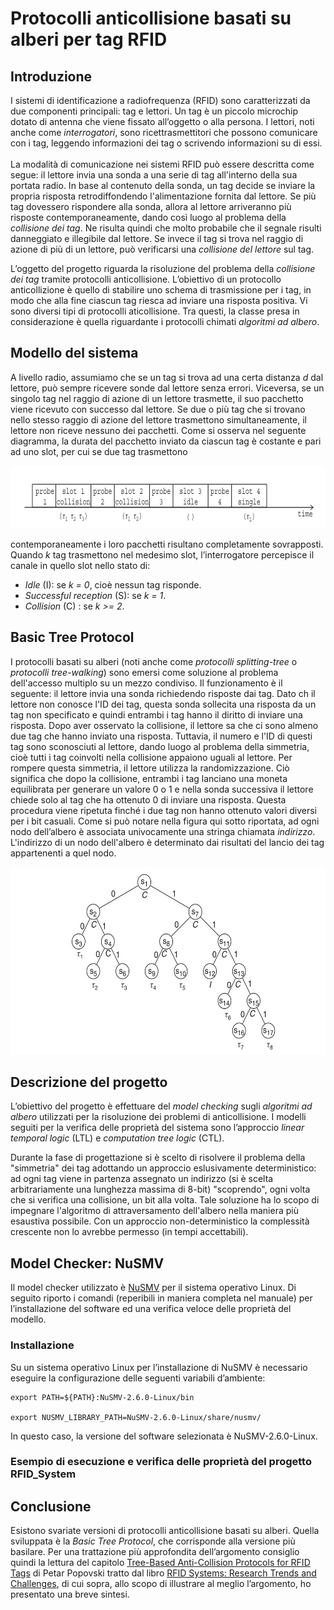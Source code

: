 # Protocolli anticollisione basati su alberi per tag RFID


## Introduzione 

I sistemi di identificazione a radiofrequenza (RFID) sono caratterizzati da due componenti principali: tag e lettori. Un tag è un piccolo microchip dotato di antenna che viene fissato all’oggetto o alla persona. I lettori, noti anche come _interrogatori_, sono ricettrasmettitori che possono comunicare con i tag, leggendo informazioni dei tag o scrivendo informazioni su di essi. <br>     
La modalità di comunicazione nei sistemi RFID può essere descritta come segue: il lettore invia una sonda a una serie di tag all'interno della sua portata radio. In base al contenuto della sonda, un tag decide se inviare la propria risposta retrodiffondendo l'alimentazione fornita dal lettore. Se più tag dovessero rispondere alla sonda, allora al lettore arriveranno più risposte contemporaneamente, dando così luogo al problema della _collisione dei tag_. Ne risulta quindi che molto probabile che il segnale risulti danneggiato e illegibile dal lettore. Se invece il tag si trova nel raggio di azione di più di un lettore, può verificarsi una _collisione del lettore_ sul tag. <br> 

L’oggetto del progetto riguarda la risoluzione del problema della _collisione dei tag_ tramite protocolli anticollisione. L’obiettivo di un protocollo anticollizione è quello di stabilire uno schema di trasmissione per i tag, in modo che alla fine ciascun tag riesca ad inviare una risposta positiva. Vi sono diversi tipi di protocolli aticollisione. Tra questi, la classe presa in considerazione è quella riguardante i protocolli chimati _algoritmi ad albero_.

## Modello del sistema

A livello radio, assumiamo che se un tag si trova ad una certa distanza _d_ dal lettore, può sempre ricevere sonde dal lettore senza errori. Viceversa, se un singolo tag nel raggio di azione di un lettore trasmette, il suo pacchetto viene ricevuto con successo dal lettore. Se due o più tag che si trovano nello stesso raggio di azione del lettore trasmettono simultaneamente, il lettore non riceve nessuno dei pacchetti. Come si osserva nel seguente diagramma, la durata del pacchetto inviato da ciascun tag è costante e pari ad uno slot, per cui se due tag trasmettono 

<img src="image/slot.jpg" alt="Slot_probe" width="700" height="100">

contemporaneamente  i loro pacchetti risultano completamente sovrapposti. Quando _k_ tag trasmettono nel medesimo slot, l’interrogatore percepisce il canale in quello slot nello stato di:

- _Idle_ (I): se _k = 0_, cioè nessun tag risponde.
- _Successful reception_ (S): se _k = 1_.
- _Collision_ (C) : se _k >= 2_.

## Basic Tree Protocol

I protocolli basati su alberi (noti anche come _protocolli splitting-tree_ o _protocolli tree-walking_) sono emersi come soluzione al problema dell'accesso multiplo su un mezzo condiviso. Il funzionamento è il seguente: il lettore invia una sonda richiedendo risposte dai tag. Dato ch il lettore non conosce l'ID dei tag, questa sonda sollecita una risposta da un tag non specificato e quindi entrambi i tag hanno il diritto di inviare una risposta. Dopo aver osservato la collisione, il lettore sa che ci sono almeno due tag che hanno inviato una risposta. Tuttavia, il numero e l'ID di questi tag sono sconosciuti al lettore, dando luogo al problema della simmetria, cioè tutti i tag coinvolti nella collisione appaiono uguali al lettore. Per rompere questa simmetria, il lettore utilizza la randomizzazione. Ciò significa che dopo la collisione, entrambi i tag lanciano una moneta equilibrata per generare un valore 0 o 1 e nella sonda successiva il lettore chiede solo al tag che ha ottenuto 0 di inviare una risposta. Questa procedura viene ripetuta finché i due tag non hanno ottenuto valori diversi per i bit casuali. Come si può notare nella figura qui sotto riportata, ad ogni nodo dell’albero è associata univocamente una stringa chiamata _indirizzo_. L'indirizzo di un nodo dell'albero è determinato dai risultati del lancio dei tag appartenenti a quel nodo.

<img src="image/tree.jpg" alt="Basic_tree" width="600" height="300">


## Descrizione del progetto 

L’obiettivo del progetto è effettuare del _model checking_ sugli _algoritmi ad albero_ utilizzati per la risoluzione dei problemi di anticollisione. I modelli seguiti per la verifica delle proprietà del sistema sono l’approccio _linear temporal logic_ (LTL) e _computation tree logic_ (CTL). <br> 

Durante la fase di progettazione si è scelto di risolvere il problema della "simmetria" dei tag adottando un approccio eslusivamente deterministico: ad ogni tag viene in partenza assegnato un indirizzo (si è scelta arbitrariamente una lunghezza massima di 8-bit) "scoprendo", ogni volta che si verifica una collisione, un bit alla volta. Tale soluzione ha lo scopo di impegnare l'algoritmo di attraversamento dell'albero nella maniera più esaustiva possibile. Con un approccio non-deterministico la complessità crescente non lo avrebbe permesso (in tempi accettabili).

## Model Checker: NuSMV

Il model checker utilizzato è [NuSMV](https://nusmv.fbk.eu/) per il sistema operativo Linux. Di seguito riporto i comandi (reperibili in maniera completa nel manuale) per l’installazione del software ed una verifica veloce delle proprietà del modello.

### Installazione

Su un sistema operativo Linux per l’installazione di NuSMV è necessario eseguire la configurazione delle seguenti variabili d’ambiente:

```
export PATH=${PATH}:NuSMV-2.6.0-Linux/bin

export NUSMV_LIBRARY_PATH=NuSMV-2.6.0-Linux/share/nusmv/
```
In questo caso, la versione del software selezionata è NuSMV-2.6.0-Linux.

### Esempio di esecuzione e verifica delle proprietà del progetto RFID_System

## Conclusione

Esistono svariate versioni di protocolli anticollisione basati su alberi. Quella sviluppata è la _Basic Tree Protocol_, che corrisponde alla versione più basilare. Per una trattazione più approfondita dell’argomento consiglio quindi la lettura del capitolo [Tree-Based Anti-Collision Protocols for RFID Tags](https://onlinelibrary.wiley.com/doi/abs/10.1002/9780470665251.ch8)  di Petar Popovski tratto dal libro [RFID Systems: Research Trends and Challenges](https://onlinelibrary.wiley.com/doi/book/10.1002/9780470665251), di cui sopra, allo scopo di illustrare al meglio l’argomento, ho presentato una breve sintesi.

